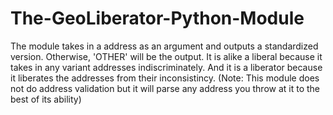 # The-GeoLiberator-Python-Module
The module takes in a address as an argument and outputs a standardized version.
Otherwise, 'OTHER' will be the output.
It is alike a liberal because it takes in any variant addresses indiscriminately.
And it is a liberator because it liberates the addresses from their inconsistincy.
(Note: This module does not do address validation but it will parse any address you throw at it to the best of its ability)